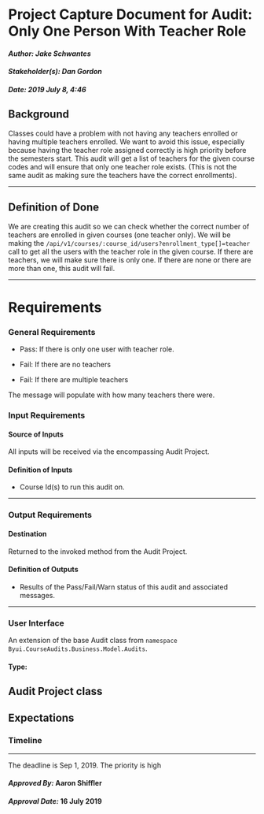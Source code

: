 # Project Capture Document for Audit: Only One Person With Teacher Role
#### *Author: Jake Schwantes*
#### *Stakeholder(s): Dan Gordon*
#### *Date: 2019 July 8, 4:46*
## Background

Classes could have a problem with not having any teachers enrolled or having multiple teachers enrolled. We want to avoid this issue, especially because having the teacher role assigned correctly is high priority before the semesters start. This audit will get a list of teachers for the given course codes and will ensure that only one teacher role exists. (This is not the same audit as making sure the teachers have the correct enrollments).

-----
## Definition of Done
We are creating this audit so we can check whether the correct number of teachers are enrolled in given courses (one teacher only). We will be making the `/api/v1/courses/:course_id/users?enrollment_type[]=teacher` call to get all the users with the teacher role in the given course. If there are teachers, we will make sure there is only one. If there are none or there are more than one, this audit will fail.

-----

# Requirements
### General Requirements
<!-- What counts as pass/fail/warn? -->
- Pass: If there is only one user with teacher role.

- Fail: If there are no teachers

- Fail: If there are multiple teachers

The message will populate with how many teachers there were.

### Input Requirements
#### Source of Inputs
All inputs will be received via the encompassing Audit Project.
#### Definition of Inputs
<!-- TBD: do not fill out just yet -->
- Course Id(s) to run this audit on.
---
### Output Requirements
#### Destination
Returned to the invoked method from the Audit Project.
#### Definition of Outputs
<!-- TBD: do not fill out just yet -->
- Results of the Pass/Fail/Warn status of this audit and associated messages.
---
### User Interface
An extension of the base Audit class from `namespace Byui.CourseAudits.Business.Model.Audits`.
#### Type:
Audit Project class
-----
## Expectations
### Timeline
<!-- What is the deadline? 2019 Sep 1? -->
<!-- What priority is this audit? -->
-----
The deadline is Sep 1, 2019.
The priority is high
#### *Approved By:* Aaron Shiffler
#### *Approval Date:* 16 July 2019
